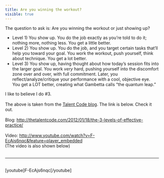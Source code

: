 ---title: Are you winning the workout?visible: true---<div>
  The question to ask is: Are you winning the workout or just showing up?<br /> 
  
  <ul>
    <li>
      Level 1) You show up. You do the job exactly as you’re told to do it; nothing more, nothing less. You get a little better.
    </li>
    <li>
      Level 2) You show up. You do the job, and you target certain tasks that’ll help you toward your goal. You work the workout, push yourself, think about technique. You get a lot better.
    </li>
    <li>
      Level 3) You show up, having thought about how <span class="Object" id="OBJ_PREFIX_DWT526">today’s session fits into the larger goal. You work <em>very</em> hard, pushing yourself into the discomfort zone over and over, with full commitment. Later, you reflect/analyze/critique your performance with a cool, objective eye. You get a LOT better, creating what Gambetta calls “the quantum leap.”</span>
    </li>
  </ul>
  
  <span class="Object"><span class="Object"><span class="Object">I like to believe I do #3. </span></span></span><br /><br />The above is taken from the <a target="_blank" title="Talent Code blog" href="http://thetalentcode.com">Talent Code blog</a>. The link is below. Check it out.<br /><br />Blog: <span class="Object"><span class="Object"><a href="http://thetalentcode.com/2012/01/18/the-3-levels-of-effective-practice/" target="_blank">http://thetalentcode.com/2012/01/18/the-3-levels-of-effective-practice/</a><br /><br />Video: <span class="Object"><a href="http://www.youtube.com/watch?v=F-EcAjs6nqc&feature=player_embedded" target="_blank">http://www.youtube.com/watch?v=F-EcAjs6nqc&feature=player_embedded</a><br />(The video is also shown below)<br /></span></span></span><span><span class="Object"><span class="Object"><br /></span></span></span>
  
  <hr id="system-readmore" />
  
  <span class="Object" id="OBJ_PREFIX_DWT524"><span class="Object" id="OBJ_PREFIX_DWT525"><br /> [youtube]F-EcAjs6nqc[/youtube]</span></span>
</div>